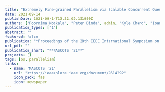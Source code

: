 ```yaml
---
title: "Extremely Fine-grained Parallelism via Scalable Concurrent Queues on Modern Many-core Architectures"
date: 2021-09-14
publishDate: 2021-09-14T15:22:05.151999Z
authors: ["Poornima Nookala", "Peter Dinda", admin, "Kyle Chard", "Ioan Raicu"]
publication_types: ["1"]
abstract: ""
featured: false
publication: "*Proceedings of the 28th IEEE International Symposium on the Modeling, Analysis, and Simulation of Computer and Telecommunication Systems (MASCOTS '21)*"
url_pdf: ""
publication_short: "**MASCOTS '21**"
projects: []
tags: [os, parallelism]
links:
  - name: "MASCOTS '21"
    url: "https://ieeexplore.ieee.org/document/9614292"
    icon_pack: fas
    icon: newspaper
---
```


